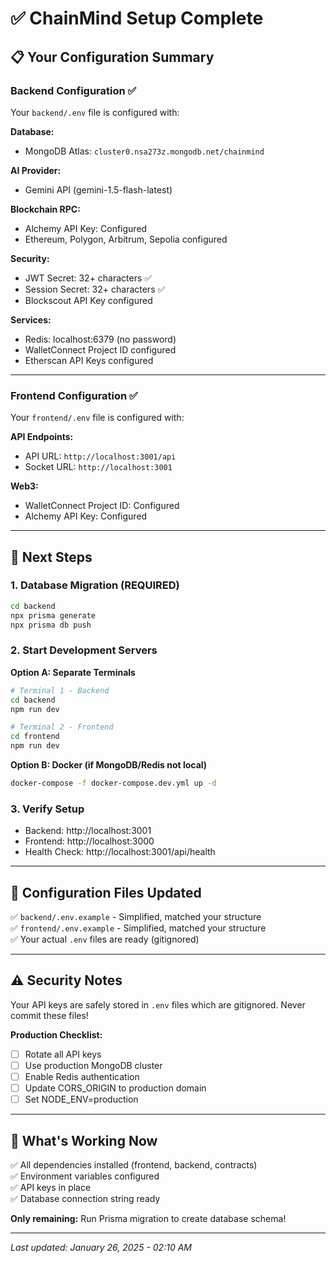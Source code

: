 # ✅ ChainMind Setup Complete

## 📋 Your Configuration Summary

### Backend Configuration ✅
Your `backend/.env` file is configured with:

**Database:**
- MongoDB Atlas: `cluster0.nsa273z.mongodb.net/chainmind`

**AI Provider:**
- Gemini API (gemini-1.5-flash-latest)

**Blockchain RPC:**
- Alchemy API Key: Configured
- Ethereum, Polygon, Arbitrum, Sepolia configured

**Security:**
- JWT Secret: 32+ characters ✅
- Session Secret: 32+ characters ✅
- Blockscout API Key configured

**Services:**
- Redis: localhost:6379 (no password)
- WalletConnect Project ID configured
- Etherscan API Keys configured

---

### Frontend Configuration ✅
Your `frontend/.env` file is configured with:

**API Endpoints:**
- API URL: `http://localhost:3001/api`
- Socket URL: `http://localhost:3001`

**Web3:**
- WalletConnect Project ID: Configured
- Alchemy API Key: Configured

---

## 🚀 Next Steps

### 1. Database Migration (REQUIRED)
```bash
cd backend
npx prisma generate
npx prisma db push
```

### 2. Start Development Servers

**Option A: Separate Terminals**
```bash
# Terminal 1 - Backend
cd backend
npm run dev

# Terminal 2 - Frontend
cd frontend
npm run dev
```

**Option B: Docker (if MongoDB/Redis not local)**
```bash
docker-compose -f docker-compose.dev.yml up -d
```

### 3. Verify Setup
- Backend: http://localhost:3001
- Frontend: http://localhost:3000
- Health Check: http://localhost:3001/api/health

---

## 📝 Configuration Files Updated

✅ `backend/.env.example` - Simplified, matched your structure  
✅ `frontend/.env.example` - Simplified, matched your structure  
✅ Your actual `.env` files are ready (gitignored)

---

## ⚠️ Security Notes

Your API keys are safely stored in `.env` files which are gitignored. Never commit these files!

**Production Checklist:**
- [ ] Rotate all API keys
- [ ] Use production MongoDB cluster
- [ ] Enable Redis authentication
- [ ] Update CORS_ORIGIN to production domain
- [ ] Set NODE_ENV=production

---

## 🎯 What's Working Now

✅ All dependencies installed (frontend, backend, contracts)  
✅ Environment variables configured  
✅ API keys in place  
✅ Database connection string ready  

**Only remaining:** Run Prisma migration to create database schema!

---

_Last updated: January 26, 2025 - 02:10 AM_
